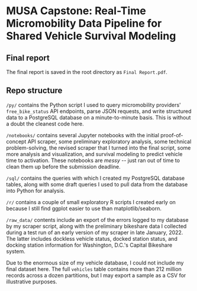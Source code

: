 # MUSA Capstone: Real-Time Micromobility Data Pipeline for Shared Vehicle Survival Modeling

## Final report

The final report is saved in the root directory as `Final Report.pdf`.

## Repo structure

`/py/` contains the Python script I used to query micromobility providers' `free_bike_status` API endpoints, parse JSON requests, and write structured data to a PostgreSQL database on a minute-to-minute basis. This is without a doubt the cleanest code here.

`/notebooks/` contains several Jupyter notebooks with the initial proof-of-concept API scraper, some preliminary exploratory analysis, some technical problem-solving, the revised scraper that I turned into the final script, some more analysis and visualization, and survival modeling to predict vehicle time to activation. These notebooks are _messy_ -- just ran out of time to clean them up before the submission deadline.

`/sql/` contains the queries with which I created my PostgreSQL database tables, along with some draft queries I used to pull data from the database into Python for analysis.

`/r/` contains a couple of small exploratory R scripts I created early on because I still find ggplot easier to use than matplotlib/seaborn.

`/raw_data/` contents include an export of the errors logged to my database by my scraper script, along with the preliminary bikeshare data I collected during a test run of an early version of my scraper in late January, 2022. The latter includes dockless vehicle status, docked station status, and docking station information for Washington, D.C.'s Capital Bikeshare system.

Due to the enormous size of my vehicle database, I could not include my final dataset here. The full `vehicles` table contains more than 212 million records across a dozen partitions, but I may export a sample as a CSV for illustrative purposes.
